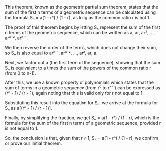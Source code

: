 This theorem, known as the geometric partial sum theorem, states that the sum of the first n terms of a geometric sequence can be calculated using the formula Sₙ = a(1 - rⁿ) / (1 - r), as long as the common ratio r is not 1.

The proof of this theorem begins by letting Sₙ represent the sum of the first n terms of the geometric sequence, which can be written as a, ar, ar², ..., arⁿ⁻², arⁿ⁻¹. 

We then reverse the order of the terms, which does not change their sum, so Sₙ is also equal to arⁿ⁻¹, arⁿ⁻², ..., ar², ar, a.

Next, we factor out a (the first term of the sequence), showing that the sum Sₙ is equivalent to a times the sum of the powers of the common ratio r (from 0 to n-1). 

After this, we use a known property of polynomials which states that the sum of terms in a geometric sequence (from r⁰ to rⁿ⁻¹) can be expressed as (rⁿ - 1) / (r - 1), again noting that this is valid only for r not equal to 1. 

Substituting this result into the equation for Sₙ, we arrive at the formula for Sₙ as a[(rⁿ - 1) / (r - 1)]. 

Finally, by simplifying the fraction, we get Sₙ = a(1 - rⁿ) / (1 - r), which is the formula for the sum of the first n terms of a geometric sequence, provided r is not equal to 1. 

So, the conclusion is that, given that r ≠ 1, Sₙ = a(1 - rⁿ) / (1 - r), we confirm or prove our initial theorem. 